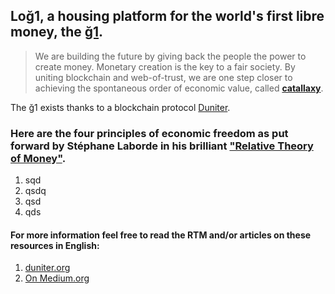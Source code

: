 ##  Loğ1, a housing platform for the world's first libre money, the [ğ1](https://monnaie-libre.fr/).

> We are building the future by giving back the people the power to create money.
> Monetary creation is the key to a fair society. By uniting blockchain and web-of-trust, we are one step closer to achieving
> the spontaneous order of economic value, called [**catallaxy**]().

The ğ1 exists thanks to a blockchain protocol [Duniter](https://duniter.org/fr/g1-go).

### Here are the four principles of economic freedom as put forward by Stéphane Laborde in his brilliant ["Relative Theory of Money"](https://en.trm.creationmonetaire.info/). 
1. sqd
2. qsdq
3. qsd
4. qds

#### For more information feel free to read the RTM and/or articles on these resources in English:
1. [duniter.org](https://duniter.org/en/)
2. [On Medium.org](https://medium.com/@thomasbromehead)


